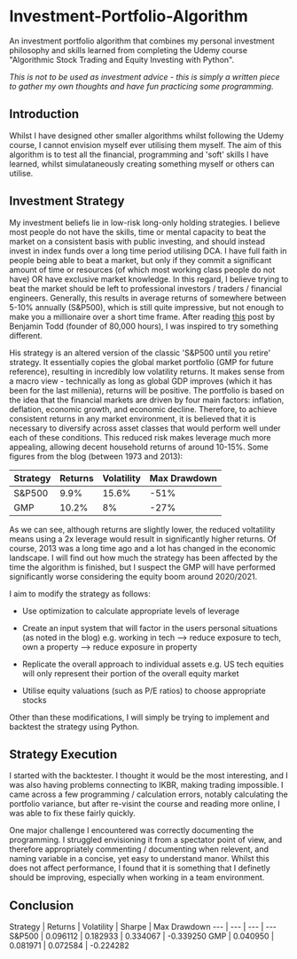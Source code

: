 # Investment-Portfolio-Algorithm
An investment portfolio algorithm that combines my personal investment philosophy and skills learned from completing the Udemy course "Algorithmic Stock Trading and Equity Investing with Python".

*This is not to be used as investment advice - this is simply a written piece to gather my own thoughts and have fun practicing some programming.*

## Introduction

Whilst I have designed other smaller algorithms whilst following the Udemy course, I cannot envision myself ever utilising them myself. The aim of this algorithm is to test all the financial, programming and 'soft' skills I have learned, whilst simulataneously creating something myself or others can utilise.

## Investment Strategy

My investment beliefs lie in low-risk long-only holding strategies. I believe most people do not have the skills, time or mental capacity to beat the market on a consistent basis with public investing, and should instead invest in index funds over a long time period utilising DCA. I have full faith in people being able to beat a market, but only if they commit a significant amount of time or resources (of which most working class people do not have) OR have exclusive market knowledge. In this regard, I believe trying to beat the market should be left to professional investors / traders / financial engineers. Generally, this results in average returns of somewhere between 5-10% annually (S&P500), which is still quite impressive, but not enough to make you a millionaire over a short time frame. After reading [this](https://80000hours.org/2015/10/common-investing-mistakes-in-the-effective-altruism-community/) post by Benjamin Todd (founder of 80,000 hours), I was inspired to try something different.

His strategy is an altered version of the classic 'S&P500 until you retire' strategy. It essentially copies the global market portfolio (GMP for future reference), resulting in incredibly low volatility returns. It makes sense from a macro view - technically as long as global GDP improves (which it has been for the last millenia), returns will be positive. The portfolio is based on the idea that the financial markets are driven by four main factors: inflation, deflation, economic growth, and economic decline. Therefore, to achieve consistent returns in any market environment, it is believed that it is necessary to diversify across asset classes that would perform well under each of these conditions. This reduced risk makes leverage much more appealing, allowing decent household returns of around 10-15%. Some figures from the blog (between 1973 and 2013):

Strategy | Returns | Volatility | Max Drawdown
--- | --- | --- | --- 
S&P500 | 9.9% | 15.6% | -51% 
GMP | 10.2% | 8% | -27% 

As we can see, although returns are slightly lower, the reduced voltatility means using a 2x leverage would result in significantly higher returns. Of course, 2013 was a long time ago and a lot has changed in the economic landscape. I will find out how much the strategy has been affected by the time the algorithm is finished, but I suspect the GMP will have performed significantly worse considering the equity boom around 2020/2021.

I aim to modify the strategy as follows:

* Use optimization to calculate appropriate levels of leverage

* Create an input system that will factor in the users personal situations (as noted in the blog) e.g. working in tech --> reduce exposure to tech, own a property --> reduce exposure in property

* Replicate the overall approach to individual assets e.g. US tech equities will only represent their portion of the overall equity market

* Utilise equity valuations (such as P/E ratios) to choose appropriate stocks

Other than these modifications, I will simply be trying to implement and backtest the strategy using Python.

## Strategy Execution

I started with the backtester. I thought it would be the most interesting, and I was also having problems connecting to IKBR, making trading impossible. I came across a few programming / calculation errors, notably calculating the portfolio variance, but after re-visint the course and reading more online, I was able to fix these fairly quickly. 

One major challenge I encountered was correctly documenting the programming. I struggled envisioning it from a spectator point of view, and therefore appropriately commenting / documenting when relevent, and naming variable in a concise, yet easy to understand manor. Whilst this does not affect performance, I found that it is something that I definetly should be improving, especially when working in a team environment. 

## Conclusion

Strategy | Returns | Volatility | Sharpe | Max Drawdown
--- | --- | --- | --- 
S&P500 | 0.096112 | 0.182933 | 0.334067 | -0.339250
GMP | 0.040950 | 0.081971 | 0.072584 | -0.224282
